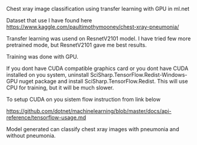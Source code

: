Chest xray image classification using transfer learning with GPU in ml.net

Dataset that use I have found here https://www.kaggle.com/paultimothymooney/chest-xray-pneumonia/

Transfer learning was usend on ResnetV2101 model. I have tried few more pretrained mode, but ResnetV2101 gave me best results.

Training was done with GPU.

If you dont have CUDA compatible graphics card or you dont have CUDA installed on you system, uninstall SciSharp.TensorFlow.Redist-Windows-GPU nuget package and install SciSharp.TensorFlow.Redist. This will use CPU for training, but it will be much slower.

To setup CUDA on you sistem flow instruction from link below

https://github.com/dotnet/machinelearning/blob/master/docs/api-reference/tensorflow-usage.md

Model generated can classify chest xray images with pneumonia and without pneumonia.
